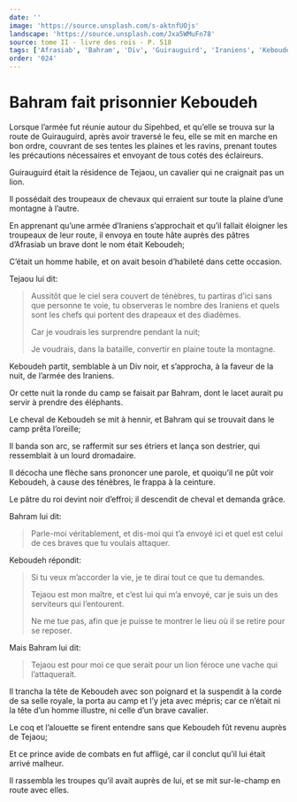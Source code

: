 ```yaml
---
date: ''
image: 'https://source.unsplash.com/s-aktnfUOjs'
landscape: 'https://source.unsplash.com/Jxa5WMuFn78'
source: tome II - livre des rois - P. 518
tags: ['Afrasiab', 'Bahram', 'Div', 'Guirauguird', 'Iraniens', 'Keboudeh', 'Sipehbed', 'Tejaou']
order: '024'
---
```


# Bahram fait prisonnier Keboudeh

Lorsque l’armée fut réunie autour du Sipehbed, et qu’elle se trouva sur la route de Guirauguird, après avoir traversé le feu, elle se mit en marche en bon ordre, couvrant de ses tentes les plaines et les ravins, prenant toutes les précautions nécessaires et envoyant de tous cotés des éclaireurs.

Guirauguird était la résidence de Tejaou, un cavalier qui ne craignait pas un lion.

Il possédait des troupeaux de chevaux qui erraient sur toute la plaine d’une montagne à l’autre.

En apprenant qu’une armée d’Iraniens s’approchait et qu’il fallait éloigner les troupeaux de leur route, il envoya en toute hâte auprès des pâtres d’Afrasiab un brave dont le nom était Keboudeh;

C’était un homme habile, et on avait besoin d’habileté dans cette occasion.

Tejaou lui dit:

> Aussitôt que le ciel sera couvert de ténèbres, tu partiras d’ici sans que personne te voie, tu observeras le nombre des Iraniens et quels sont les chefs qui portent des drapeaux et des diadèmes.
>
> Car je voudrais les surprendre pendant la nuit;
>
> Je voudrais, dans la bataille, convertir en plaine toute la montagne.

Keboudeh partit, semblable à un Div noir, et s’approcha, à la faveur de la nuit, de l’armée des Iraniens.

Or cette nuit la ronde du camp se faisait par Bahram, dont le lacet aurait pu servir à prendre des éléphants.

Le cheval de Keboudeh se mit à hennir, et Bahram qui se trouvait dans le camp prêta l’oreille;

Il banda son arc, se raffermit sur ses étriers et lança son destrier, qui ressemblait à un lourd dromadaire.

Il décocha une flèche sans prononcer une parole, et quoiqu’il ne pût voir Keboudeh, à cause des ténèbres, le frappa à la ceinture.

Le pâtre du roi devint noir d’effroi; il descendit de cheval et demanda grâce.

Bahram lui dit:

> Parle-moi véritablement, et dis-moi qui t’a envoyé ici et quel est celui de ces braves que tu voulais attaquer.

Keboudeh répondit:

> Si tu veux m’accorder la vie, je te dirai tout ce que tu demandes.
>
> Tejaou est mon maître, et c’est lui qui m’a envoyé, car je suis un des serviteurs qui l’entourent.
>
> Ne me tue pas, afin que je puisse te montrer le lieu où il se retire pour se reposer.

Mais Bahram lui dit:

> Tejaou est pour moi ce que serait pour un lion féroce une vache qui l’attaquerait.

Il trancha la tête de Keboudeh avec son poignard et la suspendit à la corde de sa selle royale, la porta au camp et l’y jeta avec mépris; car ce n’était ni la tête d’un homme illustre, ni celle d’un brave cavalier.

Le coq et l’alouette se firent entendre sans que Keboudeh fût revenu auprès de Tejaou;

Et ce prince avide de combats en fut affligé, car il conclut qu’il lui était arrivé malheur.

Il rassembla les troupes qu’il avait auprès de lui, et se mit sur-le-champ en route avec elles.
